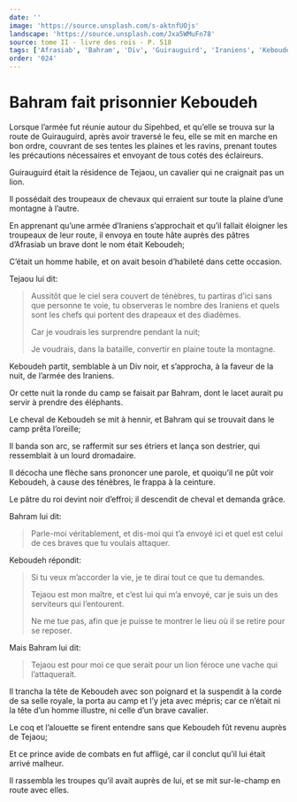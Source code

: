 ```yaml
---
date: ''
image: 'https://source.unsplash.com/s-aktnfUOjs'
landscape: 'https://source.unsplash.com/Jxa5WMuFn78'
source: tome II - livre des rois - P. 518
tags: ['Afrasiab', 'Bahram', 'Div', 'Guirauguird', 'Iraniens', 'Keboudeh', 'Sipehbed', 'Tejaou']
order: '024'
---
```


# Bahram fait prisonnier Keboudeh

Lorsque l’armée fut réunie autour du Sipehbed, et qu’elle se trouva sur la route de Guirauguird, après avoir traversé le feu, elle se mit en marche en bon ordre, couvrant de ses tentes les plaines et les ravins, prenant toutes les précautions nécessaires et envoyant de tous cotés des éclaireurs.

Guirauguird était la résidence de Tejaou, un cavalier qui ne craignait pas un lion.

Il possédait des troupeaux de chevaux qui erraient sur toute la plaine d’une montagne à l’autre.

En apprenant qu’une armée d’Iraniens s’approchait et qu’il fallait éloigner les troupeaux de leur route, il envoya en toute hâte auprès des pâtres d’Afrasiab un brave dont le nom était Keboudeh;

C’était un homme habile, et on avait besoin d’habileté dans cette occasion.

Tejaou lui dit:

> Aussitôt que le ciel sera couvert de ténèbres, tu partiras d’ici sans que personne te voie, tu observeras le nombre des Iraniens et quels sont les chefs qui portent des drapeaux et des diadèmes.
>
> Car je voudrais les surprendre pendant la nuit;
>
> Je voudrais, dans la bataille, convertir en plaine toute la montagne.

Keboudeh partit, semblable à un Div noir, et s’approcha, à la faveur de la nuit, de l’armée des Iraniens.

Or cette nuit la ronde du camp se faisait par Bahram, dont le lacet aurait pu servir à prendre des éléphants.

Le cheval de Keboudeh se mit à hennir, et Bahram qui se trouvait dans le camp prêta l’oreille;

Il banda son arc, se raffermit sur ses étriers et lança son destrier, qui ressemblait à un lourd dromadaire.

Il décocha une flèche sans prononcer une parole, et quoiqu’il ne pût voir Keboudeh, à cause des ténèbres, le frappa à la ceinture.

Le pâtre du roi devint noir d’effroi; il descendit de cheval et demanda grâce.

Bahram lui dit:

> Parle-moi véritablement, et dis-moi qui t’a envoyé ici et quel est celui de ces braves que tu voulais attaquer.

Keboudeh répondit:

> Si tu veux m’accorder la vie, je te dirai tout ce que tu demandes.
>
> Tejaou est mon maître, et c’est lui qui m’a envoyé, car je suis un des serviteurs qui l’entourent.
>
> Ne me tue pas, afin que je puisse te montrer le lieu où il se retire pour se reposer.

Mais Bahram lui dit:

> Tejaou est pour moi ce que serait pour un lion féroce une vache qui l’attaquerait.

Il trancha la tête de Keboudeh avec son poignard et la suspendit à la corde de sa selle royale, la porta au camp et l’y jeta avec mépris; car ce n’était ni la tête d’un homme illustre, ni celle d’un brave cavalier.

Le coq et l’alouette se firent entendre sans que Keboudeh fût revenu auprès de Tejaou;

Et ce prince avide de combats en fut affligé, car il conclut qu’il lui était arrivé malheur.

Il rassembla les troupes qu’il avait auprès de lui, et se mit sur-le-champ en route avec elles.
